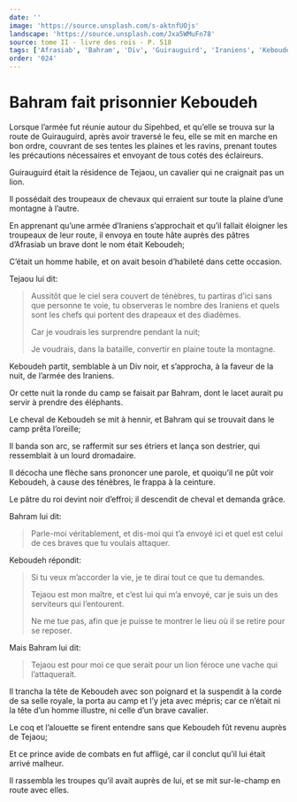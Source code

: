 ```yaml
---
date: ''
image: 'https://source.unsplash.com/s-aktnfUOjs'
landscape: 'https://source.unsplash.com/Jxa5WMuFn78'
source: tome II - livre des rois - P. 518
tags: ['Afrasiab', 'Bahram', 'Div', 'Guirauguird', 'Iraniens', 'Keboudeh', 'Sipehbed', 'Tejaou']
order: '024'
---
```


# Bahram fait prisonnier Keboudeh

Lorsque l’armée fut réunie autour du Sipehbed, et qu’elle se trouva sur la route de Guirauguird, après avoir traversé le feu, elle se mit en marche en bon ordre, couvrant de ses tentes les plaines et les ravins, prenant toutes les précautions nécessaires et envoyant de tous cotés des éclaireurs.

Guirauguird était la résidence de Tejaou, un cavalier qui ne craignait pas un lion.

Il possédait des troupeaux de chevaux qui erraient sur toute la plaine d’une montagne à l’autre.

En apprenant qu’une armée d’Iraniens s’approchait et qu’il fallait éloigner les troupeaux de leur route, il envoya en toute hâte auprès des pâtres d’Afrasiab un brave dont le nom était Keboudeh;

C’était un homme habile, et on avait besoin d’habileté dans cette occasion.

Tejaou lui dit:

> Aussitôt que le ciel sera couvert de ténèbres, tu partiras d’ici sans que personne te voie, tu observeras le nombre des Iraniens et quels sont les chefs qui portent des drapeaux et des diadèmes.
>
> Car je voudrais les surprendre pendant la nuit;
>
> Je voudrais, dans la bataille, convertir en plaine toute la montagne.

Keboudeh partit, semblable à un Div noir, et s’approcha, à la faveur de la nuit, de l’armée des Iraniens.

Or cette nuit la ronde du camp se faisait par Bahram, dont le lacet aurait pu servir à prendre des éléphants.

Le cheval de Keboudeh se mit à hennir, et Bahram qui se trouvait dans le camp prêta l’oreille;

Il banda son arc, se raffermit sur ses étriers et lança son destrier, qui ressemblait à un lourd dromadaire.

Il décocha une flèche sans prononcer une parole, et quoiqu’il ne pût voir Keboudeh, à cause des ténèbres, le frappa à la ceinture.

Le pâtre du roi devint noir d’effroi; il descendit de cheval et demanda grâce.

Bahram lui dit:

> Parle-moi véritablement, et dis-moi qui t’a envoyé ici et quel est celui de ces braves que tu voulais attaquer.

Keboudeh répondit:

> Si tu veux m’accorder la vie, je te dirai tout ce que tu demandes.
>
> Tejaou est mon maître, et c’est lui qui m’a envoyé, car je suis un des serviteurs qui l’entourent.
>
> Ne me tue pas, afin que je puisse te montrer le lieu où il se retire pour se reposer.

Mais Bahram lui dit:

> Tejaou est pour moi ce que serait pour un lion féroce une vache qui l’attaquerait.

Il trancha la tête de Keboudeh avec son poignard et la suspendit à la corde de sa selle royale, la porta au camp et l’y jeta avec mépris; car ce n’était ni la tête d’un homme illustre, ni celle d’un brave cavalier.

Le coq et l’alouette se firent entendre sans que Keboudeh fût revenu auprès de Tejaou;

Et ce prince avide de combats en fut affligé, car il conclut qu’il lui était arrivé malheur.

Il rassembla les troupes qu’il avait auprès de lui, et se mit sur-le-champ en route avec elles.
